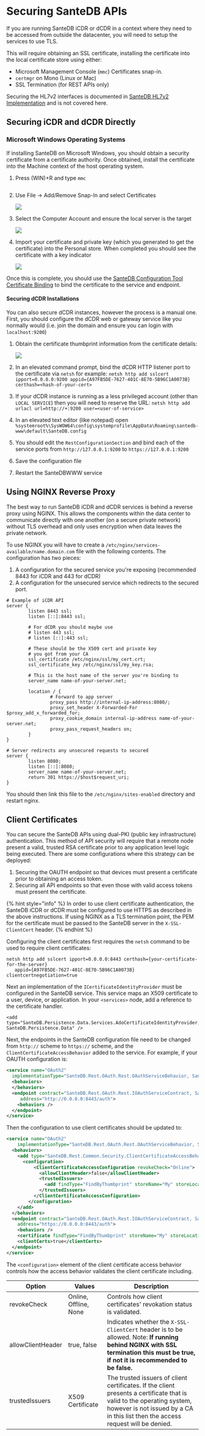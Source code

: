 # Securing SanteDB APIs

If you are running SanteDB iCDR or dCDR in a context where they need to be accessed from outside the datacenter, you will need to setup the services to use TLS.&#x20;

This will require obtaining an SSL certificate, installing the certificate into the local certificate store using either:

* Microsoft Management Console (`mmc`) Certificates snap-in.
* `certmgr` on Mono (Linux or Mac)
* SSL Termination (for REST APIs only)

Securing the HL7v2 interfaces is documented in [SanteDB HL7v2 Implementation](../../../developers/service-apis/hl7v2/santedb-hl7v2-implementation.md#tls-+-llp-sllp) and is not covered here.

## Securing iCDR and dCDR Directly

### Microsoft Windows Operating Systems

If installing SanteDB on Microsoft Windows, you should obtain a security certificate from a certificate authority. Once obtained, install the certificate into the Machine context of the host operating system.

1.  Press (WIN)+R and type `mmc`&#x20;

    <img src="../../../.gitbook/assets/image (264).png" alt="" data-size="original">
2.  Use File -> Add/Remove Snap-In and select Certificates

    ![](<../../../.gitbook/assets/image (652).png>)
3.  Select the Computer Account and ensure the local server is the target

    ![](<../../../.gitbook/assets/image (359).png>)
4.  Import your certificate and private key (which you generated to get the certificate) into the Personal store. When completed you should see the certificate with a key indicator

    ![](<../../../.gitbook/assets/image (406).png>)



Once this is complete, you should use the [SanteDB Configuration Tool Certificate Binding](../../../operations/server-administration/configuration-tool/messaging-settings/#certificate-binding) to bind the certificate to the service and endpoint.

#### Securing dCDR Installations

You can also secure dCDR instances, however the process is a manual one. First, you should configure the dCDR web or gateway service like you normally would (i.e. join the domain and ensure you can login with `localhost:9200`)

1.  Obtain the certificate thumbprint information from the certificate details:

    ![](<../../../.gitbook/assets/image (594).png>)
2. In an elevated command prompt, bind the dCDR HTTP listener port to the certificate via `netsh` for example: `netsh http add sslcert ipport=0.0.0.0:9200 appid={A97FB5DE-7627-401C-8E70-5B96C1A0073B} certhash=<hash-of-your-cert>`
3. If your dCDR instance is running as a less privileged account (other than `LOCAL SERVICE`) then you will need to reserve the URL: `netsh http add urlacl url=http://+:9200 user=<user-of-service>`
4. In an elevated text editor (like notepad) open `%systemroot%\SysWOW64\config\systemprofile\AppData\Roaming\santedb-www\default\SanteDB.config`
5. You should edit the `RestConfigurationSection` and bind each of the service ports from `http://127.0.0.1:9200` to `https://127.0.0.1:9200`&#x20;
6. Save the configuration file
7. Restart the SanteDBWWW service

## Using NGINX Reverse Proxy

The best way to run SanteDB iCDR and dCDR services is behind a reverse proxy using NGINX. This allows the components within the data center to communicate directly with one another (on a secure private network) without TLS overhead and only uses encryption when data leaves the private network.

To use NGINX you will have to create a `/etc/nginx/services-available/name.domain.com` file with the following contents. The configuration has two pieces:

1. A configuration for the secured service you're exposing (recommended 8443 for iCDR and 443 for dCDR)
2. A configuration for the unsecured service which redirects to the secured port.

```
# Example of iCDR API
server {
        listen 8443 ssl;
        listen [::]:8443 ssl;

        # For dCDR you should maybe use
        # listen 443 ssl;
        # listen [::]:443 ssl;
        
        # These should be the X509 cert and private key
        # you got from your CA
        ssl_certificate /etc/nginx/ssl/my_cert.crt;
        ssl_certificate_key /etc/nginx/ssl/my_key.rsa;

        # This is the host name of the server you're binding to
        server_name name-of-your-server.net;

        location / {
                # Forward to app server
                proxy_pass http://internal-ip-address:8080/;
                proxy_set_header X-Forwarded-For $proxy_add_x_forwarded_for;
                proxy_cookie_domain internal-ip-address name-of-your-server.net;
                proxy_pass_request_headers on;
        }
}

# Server redirects any unsecured requests to secured
server {
        listen 8080;
        listen [::]:8080;
        server_name name-of-your-server.net;
        return 301 https://$host$request_uri;
}
```

You should then link this file to the `/etc/nginx/sites-enabled` directory and restart nginx.

## Client Certificates

You can secure the SanteDB APIs using dual-PKI (public key infrastructure) authentication. This method of API security will require that a remote node present a valid, trusted RSA certificate prior to any application level logic being executed. There are some configurations where this strategy can be deployed:

1. Securing the OAUTH endpoint so that devices must present a certificate prior to obtaining an access token.
2. Securing all API endpoints so that even those with valid access tokens must present the certificate.

{% hint style="info" %}
In order to use client certificate authentication, the SanteDB iCDR or dCDR must be configured to use HTTPS as described in the above instructions. If using NGINX as a TLS termination point, the PEM for the certificate must be passed to the SanteDB server in the `X-SSL-ClientCert` header.
{% endhint %}

Configuring the client certificates first requires the `netsh` command to be used to require client certificates:

```
netsh http add sslcert ipport=0.0.0.0:8443 certhash={your-certificate-for-the-server} 
   appid={A97FB5DE-7627-401C-8E70-5B96C1A0073B} clientcertnegotiation=true
```

Next an implementation of the `ICertificateIdentityProvider` must be configured in the SanteDB service. This service maps an X509 certificate to a user, device, or application. In your `<services>` node, add a reference to the certificate handler.&#x20;

```
<add type="SanteDB.Persistence.Data.Services.AdoCertificateIdentityProvider, SanteDB.Persistence.Data" />
```

Next, the endpoints in the SanteDB configuration file need to be changed from `http://` scheme to `https://` scheme, and the `ClientCertificateAccessBehavior` added to the service. For example, if your OAUTH configuration is:

```xml
<service name="OAuth2" 
  implementationType="SanteDB.Rest.OAuth.Rest.OAuthServiceBehavior, SanteDB.Rest.OAuth">
  <behaviors>
  </behaviors>
  <endpoint contract="SanteDB.Rest.OAuth.Rest.IOAuthServiceContract, SanteDB.Rest.OAuth" 
     address="http://0.0.0.0:8443/auth">
    <behaviors />
  </endpoint>
</service>
```

Then the configuration to use client certificates should be updated to:

```xml
<service name="OAuth2" 
    implementationType="SanteDB.Rest.OAuth.Rest.OAuthServiceBehavior, SanteDB.Rest.OAuth">
  <behaviors>
    <add type="SanteDB.Rest.Common.Security.ClientCertificateAccessBehavior, SanteDB.Rest.Common">
      <configuration>
          <ClientCertificateAccessConfiguration revokeCheck="Online">
            <allowClientHeader>false</allowClientHeader>
            <trustedIssuers>
              <add findType="FindByThumbprint" storeName="My" storeLocation="LocalMachine" findValue="59EC967D51DA999AB4EE0E082C12ED288DD05FAB" />
            </trustedIssuers>
          </ClientCertificateAccessConfiguration>
        </configuration>
    </add>
  </behaviors>
  <endpoint contract="SanteDB.Rest.OAuth.Rest.IOAuthServiceContract, SanteDB.Rest.OAuth" 
    address="https://0.0.0.0:8443/auth">
    <behaviors />
    <certificate findType="FindByThumbprint" storeName="My" storeLocation="LocalMachine" findValue="59EC967D51DA999AB4EE0E082C12ED288DD05FAB" />
    <clientCerts>true</clientCerts>
  </endpoint>
</service>
```

The `<configuration>` element of the client certificate access behavior controls how the access behavior validates the client certificate including.

| Option            | Values                | Description                                                                                                                                                                                                |
| ----------------- | --------------------- | ---------------------------------------------------------------------------------------------------------------------------------------------------------------------------------------------------------- |
| revokeCheck       | Online, Offline, None | Controls how client certificates' revokation status is validated.                                                                                                                                          |
| allowClientHeader | true, false           | Indicates whether the `X-SSL-ClientCert` header is to be allowed. Note: **If running behind NGINX with SSL termination this must be true, if not it is recommended to be false.**                          |
| trustedIssuers    | X509 Certificate      | The trusted issuers of client certificates. If the client presents a certificate that is valid to the operating system, however is not issued by a CA in this list then the access request will be denied. |
